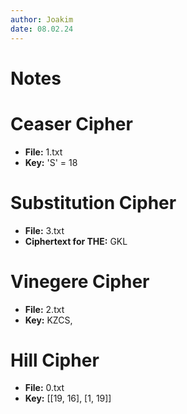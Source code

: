 ```yaml
---
author: Joakim
date: 08.02.24
---
```


# Notes

# Ceaser Cipher

- **File:** 1.txt
- **Key:** 'S' = 18

# Substitution Cipher

- **File:** 3.txt
- **Ciphertext for THE:** GKL

# Vinegere Cipher

- **File:** 2.txt
- **Key:** KZCS,

# Hill Cipher

- **File:** 0.txt
- **Key:** [[19, 16], [1, 19]]
